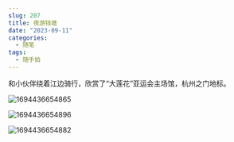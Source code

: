 ```yaml
---
slug: 207
title: 夜游钱塘
date: "2023-09-11"
categories: 
  - 随笔
tags:
  - 随手拍
---
```


和小伙伴绕着江边骑行，欣赏了“大莲花”亚运会主场馆，杭州之门地标。

![1694436654865](https://imgurl.zishu.me/images/1694436654865.jpg)

![1694436654896](https://imgurl.zishu.me/images/1694436654896.jpg)

![1694436654882](https://imgurl.zishu.me/images/1694436654882.jpg)